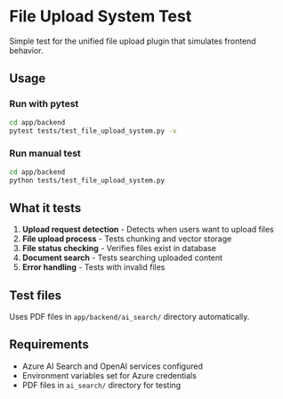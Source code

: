 # File Upload System Test

Simple test for the unified file upload plugin that simulates frontend behavior.

## Usage

### Run with pytest
```bash
cd app/backend
pytest tests/test_file_upload_system.py -v
```

### Run manual test
```bash
cd app/backend  
python tests/test_file_upload_system.py
```

## What it tests

1. **Upload request detection** - Detects when users want to upload files
2. **File upload process** - Tests chunking and vector storage 
3. **File status checking** - Verifies files exist in database
4. **Document search** - Tests searching uploaded content
5. **Error handling** - Tests with invalid files

## Test files

Uses PDF files in `app/backend/ai_search/` directory automatically.

## Requirements

- Azure AI Search and OpenAI services configured
- Environment variables set for Azure credentials
- PDF files in `ai_search/` directory for testing
